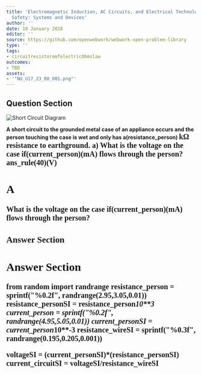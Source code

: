 ```yaml
---
title: 'Electromagnetic Induction, AC Circuits, and Electrical Technologies - Electrical
  Safety: Systems and Devices'
author: ''
date: 18 January 2018
editor: ''
source: https://github.com/openwebwork/webwork-open-problem-library
type: ''
tags:
- circuitresistoremfelectricOhmslaw
outcomes:
- TBD
assets:
- '"NU_U17_23_08_001.png"'
---
```


## Question Section 

![Short Circuit Diagram]("NU_U17_23_08_001.png")

<b>
A short circuit to the grounded metal case of an appliance occurs and the person touching the case is wet and only has a(resistance_person) <span style="font-family: 'Times'; font-size: 20px";>k&Omega;<span> resistance to earthground.
a) What is the voltage on the case if(current_person)(mA) flows through the person?
ans_rule(40)(V)

## A
What is the voltage on the case if(current_person)(mA) flows through the person?
### Answer Section


## Answer Section

from random import randrange
resistance_person = sprintf("%0.2f", randrange(2.95,3.05,0.01))
resistance_personSI = resistance_person*10**3
current_person = sprintf("%0.2f", randrange(4.95,5.05,0.01))
current_personSI = current_person*10**-3
resistance_wireSI = sprintf("%0.3f", randrange(0.195,0.205,0.001))

voltageSI = (current_personSI)*(resistance_personSI)
current_circuitSI = voltageSI/resistance_wireSI